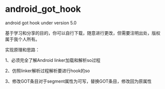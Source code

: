 # android_got_hook
android got hook under version 5.0

基于学习和分享的目的，你可以自行下载，随意进行更改，但需要注明出处，版权属于我个人所有。

实现原理和思路：

1、必须完全了解Android linker加载和解析so过程

2、仿照linker解析过程解析要进行hook的so

3、修改GOT条目对于segment属性为可写，替换GOT条目，修改回为原属性

